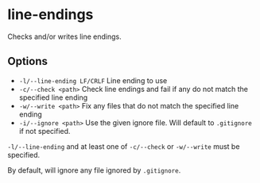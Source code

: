 # line-endings

Checks and/or writes line endings.

## Options

- `-l/--line-ending LF/CRLF` Line ending to use
- `-c/--check <path>` Check line endings and fail if any do not match the specified line ending
- `-w/--write <path>` Fix any files that do not match the specified line ending
- `-i/--ignore <path>` Use the given ignore file. Will default to `.gitignore` if not specified.

`-l/--line-ending` and at least one of `-c/--check` or `-w/--write` must be specified.

By default, will ignore any file ignored by `.gitignore`.

